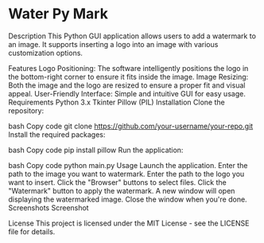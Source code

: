 <h1 align-text="center">Water Py Mark</h1>

Description
This Python GUI application allows users to add a watermark to an image. It supports inserting a logo into an image with various customization options.

Features
Logo Positioning: The software intelligently positions the logo in the bottom-right corner to ensure it fits inside the image.
Image Resizing: Both the image and the logo are resized to ensure a proper fit and visual appeal.
User-Friendly Interface: Simple and intuitive GUI for easy usage.
Requirements
Python 3.x
Tkinter
Pillow (PIL)
Installation
Clone the repository:

bash
Copy code
git clone https://github.com/your-username/your-repo.git
Install the required packages:

bash
Copy code
pip install pillow
Run the application:

bash
Copy code
python main.py
Usage
Launch the application.
Enter the path to the image you want to watermark.
Enter the path to the logo you want to insert.
Click the "Browser" buttons to select files.
Click the "Watermark" button to apply the watermark.
A new window will open displaying the watermarked image.
Close the window when you're done.
Screenshots
Screenshot

License
This project is licensed under the MIT License - see the LICENSE file for details.

